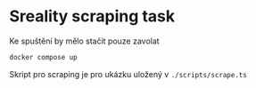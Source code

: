# Sreality scraping task

Ke spuštění by mělo stačit pouze zavolat

```bash
docker compose up
```

Skript pro scraping je pro ukázku uložený v `./scripts/scrape.ts`
